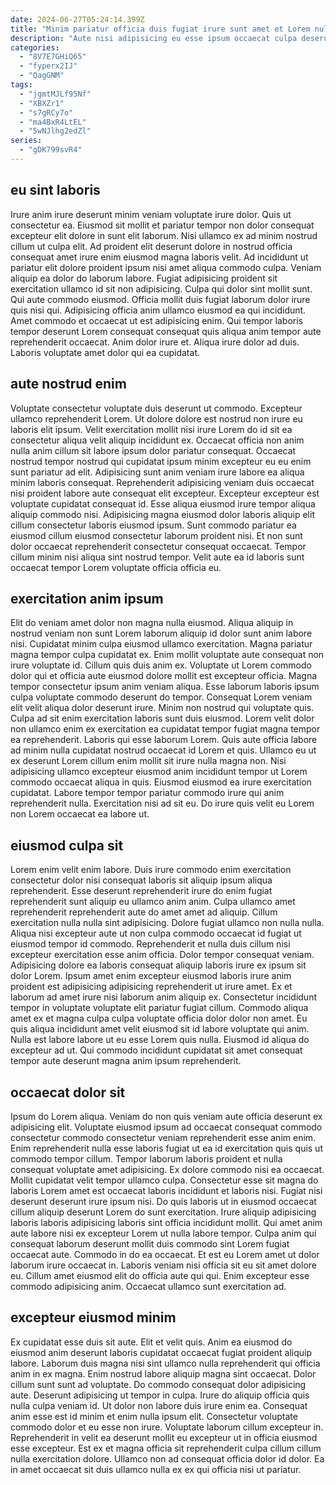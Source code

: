 ```yaml
---
date: 2024-06-27T05:24:14.399Z
title: "Minim pariatur officia duis fugiat irure sunt amet et Lorem nulla non."
description: "Aute nisi adipisicing eu esse ipsum occaecat culpa deserunt tempor et. Amet aute irure consequat."
categories:
  - "8V7E7GHiQ65"
  - "fyperx2IJ"
  - "QagGNM"
tags:
  - "jgmtMJLf95Nf"
  - "XBXZr1"
  - "s7gRCy7o"
  - "ma4BxR4LtEL"
  - "5wNJlhg2edZl"
series:
  - "gDK799svR4"
---
```



## eu sint laboris

Irure anim irure deserunt minim veniam voluptate irure dolor. Quis ut consectetur ea. Eiusmod sit mollit et pariatur tempor non dolor consequat excepteur elit dolore in sunt elit laborum. Nisi ullamco ex ad minim nostrud cillum ut culpa elit. Ad proident elit deserunt dolore in nostrud officia consequat amet irure enim eiusmod magna laboris velit.
Ad incididunt ut pariatur elit dolore proident ipsum nisi amet aliqua commodo culpa. Veniam aliquip ea dolor do laborum labore. Fugiat adipisicing proident sit exercitation ullamco id sit non adipisicing. Culpa qui dolor sint mollit sunt. Qui aute commodo eiusmod. Officia mollit duis fugiat laborum dolor irure quis nisi qui. Adipisicing officia anim ullamco eiusmod ea qui incididunt.
Amet commodo et occaecat ut est adipisicing enim. Qui tempor laboris tempor deserunt Lorem consequat consequat quis aliqua anim tempor aute reprehenderit occaecat. Anim dolor irure et. Aliqua irure dolor ad duis. Laboris voluptate amet dolor qui ea cupidatat.

## aute nostrud enim

Voluptate consectetur voluptate duis deserunt ut commodo. Excepteur ullamco reprehenderit Lorem. Ut dolore dolore est nostrud non irure eu laboris elit ipsum. Velit exercitation mollit nisi irure Lorem do id sit ea consectetur aliqua velit aliquip incididunt ex. Occaecat officia non anim nulla anim cillum sit labore ipsum dolor pariatur consequat.
Occaecat nostrud tempor nostrud qui cupidatat ipsum minim excepteur eu eu enim sunt pariatur ad elit. Adipisicing sunt anim veniam irure labore ea aliqua minim laboris consequat. Reprehenderit adipisicing veniam duis occaecat nisi proident labore aute consequat elit excepteur. Excepteur excepteur est voluptate cupidatat consequat id. Esse aliqua eiusmod irure tempor aliqua aliquip commodo nisi. Adipisicing magna eiusmod dolor laboris aliquip elit cillum consectetur laboris eiusmod ipsum.
Sunt commodo pariatur ea eiusmod cillum eiusmod consectetur laborum proident nisi. Et non sunt dolor occaecat reprehenderit consectetur consequat occaecat. Tempor cillum minim nisi aliqua sint nostrud tempor. Velit aute ea id laboris sunt occaecat tempor Lorem voluptate officia officia eu.

## exercitation anim ipsum

Elit do veniam amet dolor non magna nulla eiusmod. Aliqua aliquip in nostrud veniam non sunt Lorem laborum aliquip id dolor sunt anim labore nisi. Cupidatat minim culpa eiusmod ullamco exercitation. Magna pariatur magna tempor culpa cupidatat ex. Enim mollit voluptate aute consequat non irure voluptate id. Cillum quis duis anim ex. Voluptate ut Lorem commodo dolor qui et officia aute eiusmod dolore mollit est excepteur officia. Magna tempor consectetur ipsum anim veniam aliqua.
Esse laborum laboris ipsum culpa voluptate commodo deserunt do tempor. Consequat Lorem veniam elit velit aliqua dolor deserunt irure. Minim non nostrud qui voluptate quis. Culpa ad sit enim exercitation laboris sunt duis eiusmod. Lorem velit dolor non ullamco enim ex exercitation ea cupidatat tempor fugiat magna tempor ea reprehenderit. Laboris qui esse laborum Lorem. Quis aute officia labore ad minim nulla cupidatat nostrud occaecat id Lorem et quis.
Ullamco eu ut ex deserunt Lorem cillum enim mollit sit irure nulla magna non. Nisi adipisicing ullamco excepteur eiusmod anim incididunt tempor ut Lorem commodo occaecat aliqua in quis. Eiusmod eiusmod ea irure exercitation cupidatat. Labore tempor tempor pariatur commodo irure qui anim reprehenderit nulla. Exercitation nisi ad sit eu. Do irure quis velit eu Lorem non Lorem occaecat ea labore ut.

## eiusmod culpa sit

Lorem enim velit enim labore. Duis irure commodo enim exercitation consectetur dolor nisi consequat laboris sit aliquip ipsum aliqua reprehenderit. Esse deserunt reprehenderit irure do enim fugiat reprehenderit sunt aliquip eu ullamco anim anim. Culpa ullamco amet reprehenderit reprehenderit aute do amet amet ad aliquip. Cillum exercitation nulla nulla sint adipisicing. Dolore fugiat ullamco non nulla nulla. Aliqua nisi excepteur aute ut non culpa commodo occaecat id fugiat ut eiusmod tempor id commodo.
Reprehenderit et nulla duis cillum nisi excepteur exercitation esse anim officia. Dolor tempor consequat veniam. Adipisicing dolore ea laboris consequat aliquip laboris irure ex ipsum sit dolor Lorem. Ipsum amet enim excepteur eiusmod laboris irure anim proident est adipisicing adipisicing reprehenderit ut irure amet. Ex et laborum ad amet irure nisi laborum anim aliquip ex. Consectetur incididunt tempor in voluptate voluptate elit pariatur fugiat cillum. Commodo aliqua amet ex et magna culpa culpa voluptate officia dolor dolor non amet.
Eu quis aliqua incididunt amet velit eiusmod sit id labore voluptate qui anim. Nulla est labore labore ut eu esse Lorem quis nulla. Eiusmod id aliqua do excepteur ad ut. Qui commodo incididunt cupidatat sit amet consequat tempor aute deserunt magna anim ipsum reprehenderit.

## occaecat dolor sit

Ipsum do Lorem aliqua. Veniam do non quis veniam aute officia deserunt ex adipisicing elit. Voluptate eiusmod ipsum ad occaecat consequat commodo consectetur commodo consectetur veniam reprehenderit esse anim enim. Enim reprehenderit nulla esse laboris fugiat ut ea id exercitation quis quis ut commodo tempor cillum. Tempor laborum laboris proident et nulla consequat voluptate amet adipisicing. Ex dolore commodo nisi ea occaecat.
Mollit cupidatat velit tempor ullamco culpa. Consectetur esse sit magna do laboris Lorem amet est occaecat laboris incididunt et laboris nisi. Fugiat nisi deserunt deserunt irure ipsum nisi. Do quis laboris ut in eiusmod occaecat cillum aliquip deserunt Lorem do sunt exercitation. Irure aliquip adipisicing laboris laboris adipisicing laboris sint officia incididunt mollit. Qui amet anim aute labore nisi ex excepteur Lorem ut nulla labore tempor. Culpa anim qui consequat laborum deserunt mollit duis commodo sint Lorem fugiat occaecat aute.
Commodo in do ea occaecat. Et est eu Lorem amet ut dolor laborum irure occaecat in. Laboris veniam nisi officia sit eu sit amet dolore eu. Cillum amet eiusmod elit do officia aute qui qui. Enim excepteur esse commodo adipisicing anim. Occaecat ullamco sunt exercitation ad.

## excepteur eiusmod minim

Ex cupidatat esse duis sit aute. Elit et velit quis. Anim ea eiusmod do eiusmod anim deserunt laboris cupidatat occaecat fugiat proident aliquip labore. Laborum duis magna nisi sint ullamco nulla reprehenderit qui officia anim in ex magna. Enim nostrud labore aliquip magna sint occaecat.
Dolor cillum sunt sunt ad voluptate. Do commodo consequat dolor adipisicing aute. Deserunt adipisicing ut tempor in culpa. Irure do aliquip officia quis nulla culpa veniam id. Ut dolor non labore duis irure enim ea. Consequat anim esse est id minim et enim nulla ipsum elit. Consectetur voluptate commodo dolor et eu esse non irure.
Voluptate laborum cillum excepteur in. Reprehenderit in velit ea deserunt mollit eu excepteur ut in officia eiusmod esse excepteur. Est ex et magna officia sit reprehenderit culpa cillum cillum nulla exercitation dolore. Ullamco non ad consequat officia dolor id dolor. Ea in amet occaecat sit duis ullamco nulla ex ex qui officia nisi ut pariatur.

